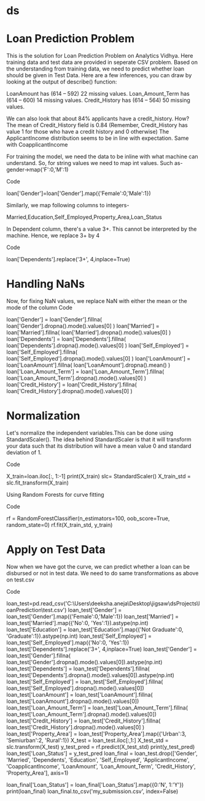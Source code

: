 # ds
# Loan Prediction Problem

This is the solution for Loan Prediction Problem on Analytics Vidhya. Here training data and test data are provided in seperate CSV problem. Based on the understanding from training data, we need to predict whether loan should be given in Test Data.
Here are a few inferences, you can draw by looking at the output of describe() function:

LoanAmount has (614 – 592) 22 missing values.
Loan_Amount_Term has (614 – 600) 14 missing values.
Credit_History has (614 – 564) 50 missing values.

We can also look that about 84% applicants have a credit_history. How? The mean of Credit_History field is 0.84 (Remember, Credit_History has value 1 for those who have a credit history and 0 otherwise)
The ApplicantIncome distribution seems to be in line with expectation. Same with CoapplicantIncome

For training the model, we need the data to be inline with what machine can understand. So, for string values we need to map int values. Such as- gender->map('F':0,'M':1)

 Code

 loan['Gender']=loan['Gender'].map({'Female':0,'Male':1})
 
Similarly, we map following columns to integers-

  Married,Education,Self_Employed,Property_Area,Loan_Status
  
In Dependent column, there's a value 3+. This cannot be interpreted by the machine. Hence, we replace 3+ by 4
 
 Code

  loan['Dependents'].replace('3+', 4,inplace=True)
  
# Handling NaNs
Now, for fixing NaN values, we replace NaN with either the mean or the mode of the column
 Code

  loan['Gender'] = loan['Gender'].fillna( loan['Gender'].dropna().mode().values[0] )
  loan['Married'] = loan['Married'].fillna( loan['Married'].dropna().mode().values[0] )
  loan['Dependents'] = loan['Dependents'].fillna( loan['Dependents'].dropna().mode().values[0] )
  loan['Self_Employed'] = loan['Self_Employed'].fillna( loan['Self_Employed'].dropna().mode().values[0] )
  loan['LoanAmount'] = loan['LoanAmount'].fillna( loan['LoanAmount'].dropna().mean() )
  loan['Loan_Amount_Term'] = loan['Loan_Amount_Term'].fillna( loan['Loan_Amount_Term'].dropna().mode().values[0] )
  loan['Credit_History'] = loan['Credit_History'].fillna( loan['Credit_History'].dropna().mode().values[0] )

# Normalization
Let's normalize the independent variables.This can be done using StandardScaler(). The idea behind StandardScaler is that it will transform your data such that its distribution will have a mean value 0 and standard deviation of 1.

 Code

  X_train=loan.iloc[:, 1:-1]
  print(X_train)
  slc= StandardScaler()
  X_train_std = slc.fit_transform(X_train)
  
 Using Random Forests for curve fitting
 
 Code
  
  rf = RandomForestClassifier(n_estimators=100, oob_score=True, random_state=0)
  rf.fit(X_train_std, y_train)
  
 # Apply on Test Data
 Now when we have got the curve, we can predict whether a loan can be disbursed or not in test data. We need to do same transformations as above on test.csv
  
 Code
 
  loan_test=pd.read_csv('C:\\Users\\deeksha.aneja\\Desktop\\jigsaw\\dsProjects\\loanPrediction\\test.csv')
  loan_test['Gender'] = loan_test['Gender'].map({'Female':0,'Male':1})
  loan_test['Married'] = loan_test['Married'].map({'No':0, 'Yes':1}).astype(np.int)
  loan_test['Education'] = loan_test['Education'].map({'Not Graduate':0, 'Graduate':1}).astype(np.int)
  loan_test['Self_Employed'] = loan_test['Self_Employed'].map({'No':0, 'Yes':1})
  loan_test['Dependents'].replace('3+', 4,inplace=True)
  loan_test['Gender'] = loan_test['Gender'].fillna( loan_test['Gender'].dropna().mode().values[0]).astype(np.int)
  loan_test['Dependents'] = loan_test['Dependents'].fillna( loan_test['Dependents'].dropna().mode().values[0]).astype(np.int)
  loan_test['Self_Employed'] = loan_test['Self_Employed'].fillna( loan_test['Self_Employed'].dropna().mode().values[0])
  loan_test['LoanAmount'] = loan_test['LoanAmount'].fillna( loan_test['LoanAmount'].dropna().mode().values[0])
  loan_test['Loan_Amount_Term'] = loan_test['Loan_Amount_Term'].fillna( loan_test['Loan_Amount_Term'].dropna().mode().values[0])
  loan_test['Credit_History'] = loan_test['Credit_History'].fillna( loan_test['Credit_History'].dropna().mode().values[0] )
  loan_test['Property_Area'] = loan_test['Property_Area'].map({'Urban':3, 'Semiurban':2, 'Rural':1})
  X_test = loan_test.iloc[:,1:]
  X_test_std = slc.transform(X_test)
  y_test_pred = rf.predict(X_test_std)
  print(y_test_pred)
  loan_test['Loan_Status'] = y_test_pred
  loan_final = loan_test.drop(['Gender', 'Married', 'Dependents', 'Education', 'Self_Employed', 'ApplicantIncome', 'CoapplicantIncome', 'LoanAmount', 'Loan_Amount_Term', 'Credit_History', 'Property_Area'], axis=1)

  loan_final['Loan_Status'] = loan_final['Loan_Status'].map({0:'N', 1:'Y'})
  print(loan_final)
  loan_final.to_csv('my_submission.csv', index=False)
